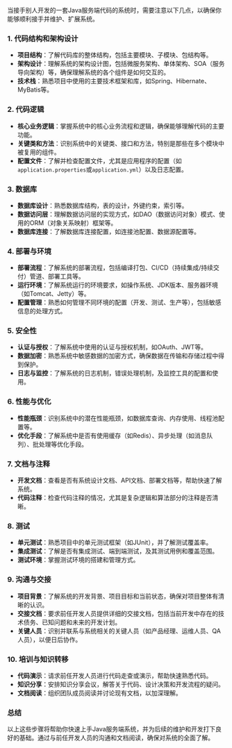 当接手别人开发的一套Java服务端代码的系统时，需要注意以下几点，以确保你能够顺利接手并维护、扩展系统。

### 1. **代码结构和架构设计**
   - **项目结构**：了解代码库的整体结构，包括主要模块、子模块、包结构等。
   - **架构设计**：理解系统的架构设计图，包括微服务架构、单体架构、SOA（服务导向架构）等，确保理解系统的各个组件是如何交互的。
   - **技术栈**：熟悉项目中使用的主要技术框架和库，如Spring、Hibernate、MyBatis等。

### 2. **代码逻辑**
   - **核心业务逻辑**：掌握系统中的核心业务流程和逻辑，确保能够理解代码的主要功能。
   - **关键类和方法**：识别系统中的关键类、接口和方法，特别是那些在多个模块中被复用的组件。
   - **配置文件**：了解并检查配置文件，尤其是应用程序的配置（如`application.properties`或`application.yml`）以及日志配置。

### 3. **数据库**
   - **数据库设计**：熟悉数据库结构，表的设计，外键约束，索引等。
   - **数据访问层**：理解数据访问层的实现方式，如DAO（数据访问对象）模式、使用的ORM（对象关系映射）框架等。
   - **数据库连接**：了解数据库连接配置，如连接池配置、数据源配置等。

### 4. **部署与环境**
   - **部署流程**：了解系统的部署流程，包括编译打包、CI/CD（持续集成/持续交付）管道、部署工具等。
   - **运行环境**：了解系统运行的环境要求，如操作系统、JDK版本、服务器环境（如Tomcat、Jetty）等。
   - **配置管理**：熟悉如何管理不同环境的配置（开发、测试、生产等），包括敏感信息的处理方式。

### 5. **安全性**
   - **认证与授权**：了解系统中使用的认证与授权机制，如OAuth、JWT等。
   - **数据加密**：熟悉系统中敏感数据的加密方式，确保数据在传输和存储过程中得到保护。
   - **日志与监控**：了解系统的日志机制，错误处理机制，及监控工具的配置和使用。

### 6. **性能与优化**
   - **性能瓶颈**：识别系统中的潜在性能瓶颈，如数据库查询、内存使用、线程池配置等。
   - **优化手段**：了解系统中是否有使用缓存（如Redis）、异步处理（如消息队列）、批处理等优化手段。

### 7. **文档与注释**
   - **开发文档**：查看是否有系统设计文档、API文档、部署文档等，帮助快速了解系统。
   - **代码注释**：检查代码注释的情况，尤其是复杂逻辑和算法部分的注释是否清晰。

### 8. **测试**
   - **单元测试**：熟悉项目中的单元测试框架（如JUnit），并了解测试覆盖率。
   - **集成测试**：了解是否有集成测试、端到端测试，及其测试用例和覆盖范围。
   - **测试环境**：掌握测试环境的搭建和管理方式。

### 9. **沟通与交接**
   - **项目背景**：了解系统的开发背景、项目目标和当前状态，确保对项目整体有清晰的认识。
   - **交接文档**：要求前任开发人员提供详细的交接文档，包括当前开发中存在的技术债务、已知问题和未来的开发计划。
   - **关键人员**：识别并联系与系统相关的关键人员（如产品经理、运维人员、QA人员），以便日后协作。

### 10. **培训与知识转移**
   - **代码演示**：请求前任开发人员进行代码走查或演示，帮助快速熟悉代码。
   - **知识分享**：安排知识分享会议，解答关于代码、设计决策和开发流程的疑问。
   - **文档阅读**：组织团队成员阅读并讨论现有文档，以加深理解。

### 总结
以上这些步骤将帮助你快速上手Java服务端系统，并为后续的维护和开发打下良好的基础。通过与前任开发人员的沟通和文档阅读，确保对系统的全面了解。